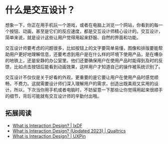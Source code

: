 # 什么是交互设计？

想象一下，你正在用手机玩一个游戏，或者在电脑上浏览一个网站，你看到的每一个按钮、动画，甚至是它们的反应速度，都是交互设计师精心设计的。交互设计，简单来说，就是设计这些让用户觉得用起来舒服、自然的界面和功能。

交互设计师要考虑的问题很多，比如按钮上的文字要简单易懂，图像和排版要能帮助用户更好地理解信息，还要考虑到用户是在什么样的环境下使用产品，是在嘈杂的地铁上，还是安静的办公室里。他们还要确保用户在使用产品时能得到及时的反馈，比如点击按钮后能看到动画效果，这样用户才知道自己的操作被系统识别了。

交互设计不仅仅是关于好看的外观，更重要的是它要让用户在使用产品时感觉顺畅，不费力。这就需要设计师们深入理解用户的需求，创造出既美观又实用的设计。所以，下次当你用手机或者电脑时，不妨留意一下那些让你觉得用起来很顺手的细节，背后可能就有交互设计师的辛勤付出哦。

## 拓展阅读

- [What is Interaction Design? | IxDF](https://www.interaction-design.org/literature/article/what-is-interaction-design)
- [What is Interaction Design? (Updated 2023) | Qualtrics](https://www.qualtrics.com/experience-management/customer/interaction-design/)
- [What is Interaction Design? | UXPin](https://www.uxpin.com/studio/blog/interaction-design-its-origin-and-principles/)
